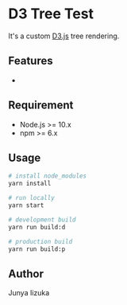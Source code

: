 # D3 Tree Test

It's a custom [D3.js](https://github.com/d3/d3) tree rendering.



## Features

- 



## Requirement

- Node.js >= 10.x
- npm >= 6.x



## Usage

```bash
# install node_modules
yarn install

# run locally
yarn start

# development build
yarn run build:d

# production build
yarn run build:p

```



## Author

Junya Iizuka

